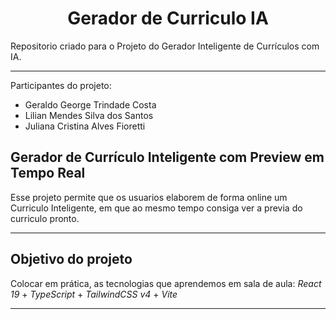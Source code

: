<h1 align="center">Gerador de Curriculo IA </h1>

Repositorio criado para o Projeto do Gerador Inteligente de Currículos com IA.
______________________________________________________________________________________________


Participantes do projeto:
* Geraldo George Trindade Costa 
* Lilian Mendes Silva dos Santos 
* Juliana Cristina Alves Fioretti

## Gerador de Currículo Inteligente com Preview em Tempo Real

Esse projeto permite que os usuarios elaborem de forma online um Curriculo Inteligente, em que ao mesmo tempo consiga ver a previa do curriculo pronto.

____________________________________________________________________________________________
## Objetivo do projeto

Colocar em prática, as tecnologias que aprendemos em sala de aula:
_React 19_ + _TypeScript_ + _TailwindCSS v4_ + _Vite_

______________________________________________________________________________________________



